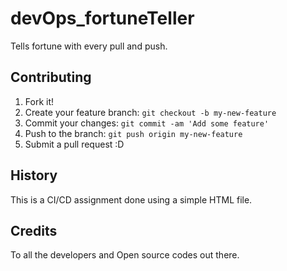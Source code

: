 # devOps_fortuneTeller
Tells fortune with every pull and push. 



## Contributing
1. Fork it!
2. Create your feature branch: `git checkout -b my-new-feature`
3. Commit your changes: `git commit -am 'Add some feature'`
4. Push to the branch: `git push origin my-new-feature`
5. Submit a pull request :D
## History
This is a CI/CD assignment done using a simple HTML file.
## Credits
To all the developers and Open source codes out there. 
